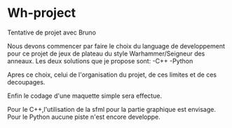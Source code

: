 Wh-project
==========

Tentative de projet avec Bruno

Nous devons commencer par faire le choix du language de developpement pour ce projet de jeux de plateau du style Warhammer/Seigneur des anneaux.
Les deux solutions que je propose sont:
    -C++
    -Python

Apres ce choix, celui de l'organisation du projet, de ces limites et de ces decoupages.

Enfin le codage d'une maquette simple sera effectue.

Pour le C++,l'utilisation de la sfml pour la partie graphique est envisage.
Pour le Python aucune piste n'est encore developpe.
